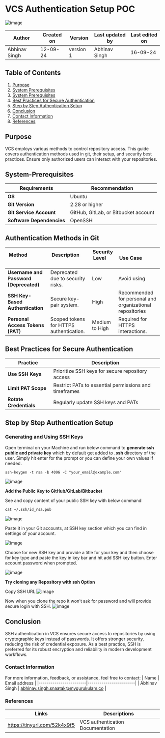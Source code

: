 # VCS Authentication Setup POC

![image](https://github.com/user-attachments/assets/338a5d67-4fd9-4083-a9eb-5d2d8d830785)


|  Author        | Created on |  Version  | Last updated by   |   Last edited on   |
|----------------|------------|-----------|-------------------|--------------------|
| Abhinav Singh  |  12-09-24  | version 1 |   Abhinav Singh   |      16-09-24      |

## Table of Contents
1. [Purpose](#purpose)
2. [System Prerequisites](#system-prerequisites)
3. [System Prerequisites](#system-prerequisites)
4. [Best Practices for Secure Authentication](#best-practices-for-secure-authentication)
4. [Step by Step Authentication Setup](#step-by-step-authentication-setup)
6. [Conclusion](#conclusion)
7. [Contact Information](#Contact-Information)
8. [References](#References)

## Purpose
VCS employs various methods to control repository access. This guide covers authentication methods used in git, their setup, and security best practices. Ensure only authorized users can interact with your repositories.

## System-Prerequisites

|        Requirements           |            Recommendation            |
|-------------------------------|--------------------------------------|
|            **OS**             |                Ubuntu                |
|        **Git Version**        |            2.28 or higher            |
|   **Git Service Account**     | GitHub, GitLab, or Bitbucket account |
|   **Software Dependencies**   |      OpenSSH      |

## Authentication Methods in Git
| **Method**                  | **Description**                    | **Security Level**           | **Use Case**            |
|-----------------------------|-----------------------------------|------------------------------|--------------------------|
| **Username and Password (Deprecated)** | Deprecated due to security risks. |   Low  |   Avoid using   |
|    **SSH Key-Based Authentication**    | Secure key-pair system. |   High  | Recommended for personal and organizational repositories  |
|   **Personal Access Tokens (PAT)**    |  Scoped tokens for HTTPS authentication. |  Medium to High  |   Required for HTTPS interactions.   |

## Best Practices for Secure Authentication

| **Practice**                          | **Description**    |
|---------------------------------------|---------------------|
| **Use SSH Keys**   | Prioritize SSH keys for secure repository access                                                                            |
| **Limit PAT Scope** | Restrict PATs to essential permissions and timeframes   |
| **Rotate Credentials**  | Regularly update SSH keys and PATs                  |

## Step by Step Authentication Setup

### Generating and Using SSH Keys 

Open terminal on your Machine and run below command to **generate ssh public and private key** which by default get added to **.ssh** directory of the user. Simply hit enter for the prompt or you can define your own values if needed.

```
ssh-keygen -t rsa -b 4096 -C "your_email@example.com"
```
![image](https://github.com/user-attachments/assets/5d5cf281-3998-497e-bf12-6f69f59deccd)

**Add the Public Key to GitHub/GitLab/Bitbucket**

See and copy content of your public SSH key with below command
 
``` 
cat ~/.ssh/id_rsa.pub
```
![image](https://github.com/user-attachments/assets/6a6f6659-d826-45b2-972e-8347ea6ca99a)

Paste it in your Git accounts, at SSH key section which you can find in settings of your account.

![image](https://github.com/user-attachments/assets/5dc9d303-c3fd-4d5f-946d-7290c020308e)

Choose for new SSH key and provide a title for your key and then choose for key type and paste the key in key bar and hit add SSH key button.
Enter account password when prompted.

![image](https://github.com/user-attachments/assets/fd6e4284-f83c-412e-bc28-597c8a311c5c)


**Try cloning any Repository with ssh Option**

Copy SSH URL 
![image](https://github.com/user-attachments/assets/37840952-add4-427e-bee8-d6d0a8b2b0ef)

Now when you clone the repo it won't ask for password and will provide secure login with SSH.
![image](https://github.com/user-attachments/assets/692969dc-3dd5-4ad7-9d13-26fb8c2de287)

## Conclusion

SSH authentication in VCS ensures secure access to repositories by using cryptographic keys instead of passwords. It offers stronger security, reducing the risk of credential exposure. As a best practice, SSH is preferred for its robust encryption and reliability in modern development workflows. 

### Contact Information
For more information, feedback, or assistance, feel free to contact:
| Name                   | Email address          |
|------------------------|------------------------|
| Abhinav Singh          | abhinav.singh.snaatak@mygurukulam.co  |


### References
| Links                                             | Descriptions                       |
|---------------------------------------------------|------------------------------------|
| https://tinyurl.com/52k4x9f5 |VCS authentication Documentation |
